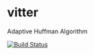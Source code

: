 # vitter

Adaptive Huffman Algorithm

[![Build Status](https://travis-ci.com/kei-g/vitter.svg?branch=master)](https://travis-ci.com/kei-g/vitter)
